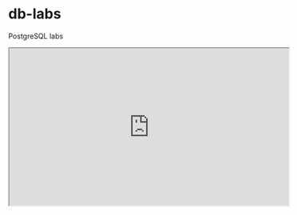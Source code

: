 # db-labs
PostgreSQL labs

<iframe width="560" height="315" src='https://dbdiagram.io/embed/604e3509fcdcb6230b241478'> </iframe>
